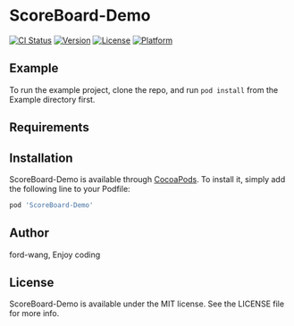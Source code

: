 # ScoreBoard-Demo

[![CI Status](https://img.shields.io/travis/ford-wang/ScoreBoard-Demo.svg?style=flat)](https://travis-ci.org/ford-wang/ScoreBoard-Demo)
[![Version](https://img.shields.io/cocoapods/v/ScoreBoard-Demo.svg?style=flat)](https://cocoapods.org/pods/ScoreBoard-Demo)
[![License](https://img.shields.io/cocoapods/l/ScoreBoard-Demo.svg?style=flat)](https://cocoapods.org/pods/ScoreBoard-Demo)
[![Platform](https://img.shields.io/cocoapods/p/ScoreBoard-Demo.svg?style=flat)](https://cocoapods.org/pods/ScoreBoard-Demo)

## Example

To run the example project, clone the repo, and run `pod install` from the Example directory first.

## Requirements

## Installation

ScoreBoard-Demo is available through [CocoaPods](https://cocoapods.org). To install
it, simply add the following line to your Podfile:

```ruby
pod 'ScoreBoard-Demo'
```

## Author

ford-wang, Enjoy coding

## License

ScoreBoard-Demo is available under the MIT license. See the LICENSE file for more info.
